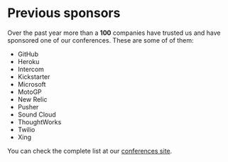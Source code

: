 # Previous sponsors

Over the past year more than a **100** companies have trusted us and have sponsored one of our conferences. These are some of of them:

* GitHub
* Heroku
* Intercom
* Kickstarter
* Microsoft
* MotoGP
* New Relic
* Pusher
* Sound Cloud
* ThoughtWorks
* Twilio
* Xing

You can check the complete list at our [conferences site](https://conferences.codegram.com).


